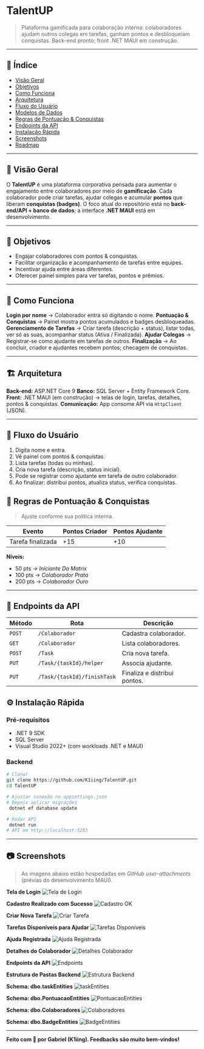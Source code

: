 # TalentUP

> Plataforma gamificada para colaboração interna: colaboradores ajudam outros colegas em tarefas, ganham pontos e desbloqueiam conquistas. Back-end pronto; front .NET MAUI em construção.

---

## 🔖 Índice

* [Visão Geral](#-visão-geral)
* [Objetivos](#-objetivos)
* [Como Funciona](#-como-funciona)
* [Arquitetura](#-arquitetura)
* [Fluxo do Usuário](#-fluxo-do-usuário)
* [Modelos de Dados](#-modelos-de-dados)
* [Regras de Pontuação & Conquistas](#-regras-de-pontuação--conquistas)
* [Endpoints da API](#-endpoints-da-api)
* [Instalação Rápida](#-instalação-rápida)
* [Screenshots](#-screenshots)
* [Roadmap](#-roadmap)

---

## 🚀 Visão Geral

O **TalentUP** é uma plataforma corporativa pensada para aumentar o engajamento entre colaboradores por meio de **gamificação**. Cada colaborador pode criar tarefas, ajudar colegas e acumular **pontos** que liberam **conquistas (badges)**. O foco atual do repositório está no **back-end/API + banco de dados**; a interface **.NET MAUI** está em desenvolvimento.

---

## 🎯 Objetivos

* Engajar colaboradores com pontos & conquistas.
* Facilitar organização e acompanhamento de tarefas entre equipes.
* Incentivar ajuda entre áreas diferentes.
* Oferecer painel simples para ver tarefas, pontos e prêmios.

---

## 🧭 Como Funciona

**Login por nome** → Colaborador entra só digitando o nome.
**Pontuação & Conquistas** → Painel mostra pontos acumulados e badges desbloqueadas.
**Gerenciamento de Tarefas** → Criar tarefa (descrição + status), listar todas, ver só as suas, acompanhar status (Ativa / Finalizada).
**Ajudar Colegas** → Registrar-se como ajudante em tarefas de outros.
**Finalização** → Ao concluir, criador e ajudantes recebem pontos; checagem de conquistas.

---

## 🏗 Arquitetura

**Back-end:** ASP.NET Core 9
**Banco:** SQL Server + Entity Framework Core.
**Front:** .NET MAUI (em construção) → telas de login, tarefas, detalhes, pontos & conquistas.
**Comunicação:** App consome API via `HttpClient` (JSON).

---

## 🔁 Fluxo do Usuário

1. Digita nome e entra.
2. Vê painel com pontos & conquistas.
3. Lista tarefas (todas ou minhas).
4. Cria nova tarefa (descrição, status inicial).
5. Pode se registrar como ajudante em tarefa de outro colaborador.
6. Ao finalizar: distribui pontos, atualiza status, verifica conquistas.


## 🏅 Regras de Pontuação & Conquistas

> Ajuste conforme sua política interna.

| Evento            | Pontos Criador | Pontos Ajudante |
| ----------------- | -------------- | --------------- |
| Tarefa finalizada | +15            | +10             |

**Níveis:**

* 50 pts → *Iniciante Da Matrix*
* 100 pts → *Colaborador Prata*
* 200 pts → *Colaborador Ouro*

---

## 📡 Endpoints da API

| Método | Rota                        | Descrição                    |
| ------ | --------------------------- | ---------------------------- |
| `POST` | `/Colaborador`              | Cadastra colaborador.        |
| `GET`  | `/Colaborador`              | Lista colaboradores.         |
| `POST` | `/Task`                     | Cria nova tarefa.            |
| `PUT`  | `/Task/{taskId}/helper`     | Associa ajudante.            |
| `PUT`  | `/Task/{taskId}/finishTask` | Finaliza e distribui pontos. |

## ⚙️ Instalação Rápida

### Pré-requisitos

* .NET 9 SDK 
* SQL Server 
* Visual Studio 2022+ (com workloads .NET e MAUI)

### Backend

```bash
# Clonar
git clone https://github.com/K1iing/TalentUP.git
cd TalentUP

# Ajustar conexão no appsettings.json
# Depois aplicar migrações
 dotnet ef database update

# Rodar API
 dotnet run
# API em http://localhost:5283
```

---

## 📷 Screenshots

> As imagens abaixo estão hospedadas em *GitHub user-attachments* (prévias do desenvolvimento MAUI).

**Tela de Login**
![Tela de Login](https://github.com/user-attachments/assets/9f0e2a06-772d-4c5d-9079-4db1d9f4f97c)

**Cadastro Realizado com Sucesso**
![Cadastro OK](https://github.com/user-attachments/assets/e02ef6de-16e4-480e-88d1-3f1e5db43bc5)

**Criar Nova Tarefa**
![Criar Tarefa](https://github.com/user-attachments/assets/a6b33dd6-17bf-4992-b1cc-5c92268e8ba0)

**Tarefas Disponíveis para Ajudar**
![Tarefas Disponíveis](https://github.com/user-attachments/assets/7a129b88-f5d2-4a04-8357-362b3d68f3d0)

**Ajuda Registrada**
![Ajuda Registrada](https://github.com/user-attachments/assets/20103f67-fe3c-4589-b4c7-0f1579afabcd)

**Detalhes do Colaborador**
![Detalhes Colaborador](https://github.com/user-attachments/assets/66472a8d-6008-44af-a66b-6c81aae61a57)

**Endpoints da API**
![Endpoints](https://github.com/user-attachments/assets/13a7101c-fd63-4932-b806-4dafd673be99)

**Estrutura de Pastas Backend**
![Estrutura Backend](https://github.com/user-attachments/assets/9851ea84-637d-4c9e-9d1d-16e5083dccc1)

**Schema: dbo.taskEntities**
![taskEntities](https://github.com/user-attachments/assets/63220a29-7493-4609-a7f4-c8c627c8494a)

**Schema: dbo.PontuacaoEntities**
![PontuacaoEntities](https://github.com/user-attachments/assets/f6db8d9c-b8e4-4b06-bced-0f13539a1b6c)

**Schema: dbo.Colaboradores**
![Colaboradores](https://github.com/user-attachments/assets/1d92f6a3-7635-404e-b75f-1520f8a34d28)

**Schema: dbo.BadgeEntities**
![BadgeEntities](https://github.com/user-attachments/assets/ea909759-091f-4f09-a874-d7e607ec774a)

---

**Feito com 💙 por Gabriel (K1iing). Feedbacks são muito bem-vindos!**
